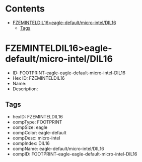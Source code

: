 



Contents
========

* [FZEMINTELDIL16>eagle-default/micro-intel/DIL16](#fzeminteldil16eagle-defaultmicro-inteldil16)
	* [Tags](#tags)

# FZEMINTELDIL16>eagle-default/micro-intel/DIL16

- ID: FOOTPRINT-eagle-eagle-default-micro-intel-DIL16
- Hex ID: FZEMINTELDIL16
- Name: 
- Description: 

## Tags

- hexID: FZEMINTELDIL16
- oompType: FOOTPRINT
- oompSize: eagle
- oompColor: eagle-default
- oompDesc: micro-intel
- oompIndex: DIL16
- oompName: eagle-default/micro-intel/DIL16
- oompID: FOOTPRINT-eagle-eagle-default-micro-intel-DIL16
